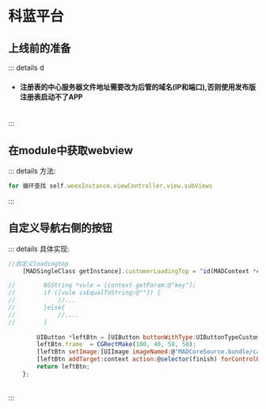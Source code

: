# 科蓝平台

## 上线前的准备
::: details d
* #### 注册表的中心服务器文件地址需要改为后管的域名(IP和端口),否则使用发布版注册表启动不了APP
<br>
:::

## 在module中获取webview
::: details 方法:

```js
for 循环查找 self.weexInstance.viewController.view.subViews
```
:::

## 自定义导航右侧的按钮

::: details 具体实现:
```js
//自定义loadingtop
    [MADSingleClass getInstance].customerLoadingTop = ^id(MADContext *context) {

//        NSString *vule = [context getParam:@"key"];
//        if ([vule isEqualToString:@""]) {
//            //...
//        }else{
//            //....
//        }
        
        UIButton *leftBtn = [UIButton buttonWithType:UIButtonTypeCustom];
        leftBtn.frame  = CGRectMake(100, 40, 50, 50);
        [leftBtn setImage:[UIImage imageNamed:@"MADCoreSource.bundle/cancel"] forState:UIControlStateNormal];
        [leftBtn addTarget:context action:@selector(finish) forControlEvents:UIControlEventTouchUpInside];
        return leftBtn;
    };
```
<br>
:::
